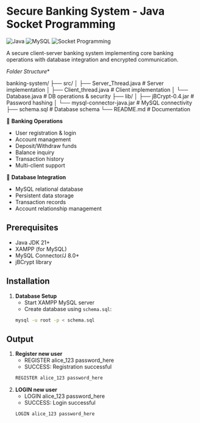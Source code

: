 # Secure Banking System - Java Socket Programming

![Java](https://img.shields.io/badge/Java-21-blue)
![MySQL](https://img.shields.io/badge/MySQL-8.0-orange)
![Socket Programming](https://img.shields.io/badge/Network-Socket_Programming-green)

A secure client-server banking system implementing core banking operations with database integration and encrypted communication.

*Folder Structure**

banking-system/
├── src/
│   ├── Server_Thread.java        # Server implementation
│   ├── Client_thread.java        # Client implementation
│   └── Database.java             # DB operations & security
├── lib/
│   ├── jBCrypt-0.4.jar           # Password hashing
│   └── mysql-connector-java.jar  # MySQL connectivity
├── schema.sql                    # Database schema
└── README.md                     # Documentation


🏦 **Banking Operations**
- User registration & login
- Account management
- Deposit/Withdraw funds
- Balance inquiry
- Transaction history
- Multi-client support

💾 **Database Integration**
- MySQL relational database
- Persistent data storage
- Transaction records
- Account relationship management

## Prerequisites

- Java JDK 21+
- XAMPP (for MySQL)
- MySQL Connector/J 8.0+
- jBCrypt library

## Installation

1. **Database Setup**
   - Start XAMPP MySQL server
   - Create database using `schema.sql`:
   ```bash
   mysql -u root -p < schema.sql


## Output

1. **Register new user**
   - REGISTER alice_123 password_here
   - SUCCESS: Registration successful
   ```bash
   REGISTER alice_123 password_here
   
2. **LOGIN new user**
   - LOGIN alice_123 password_here
   - SUCCESS: Login successful
   ```bash
   LOGIN alice_123 password_here
